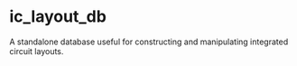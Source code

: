 # ic_layout_db
A standalone database useful for constructing and manipulating integrated circuit layouts.
